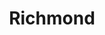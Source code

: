 ---
layout: club_page
title: Richmond
permalink: /richmond/
header_image: /assets/images/richmond.jpg
header_image_description: Richmond club members posing with Rotary balloons
club_info:
    who_we_are: |
        The Rotaract Club of Richmond is the oldest Rotaract Club in the District.  They are very active in the community volunteering with a number of different community organizations and partners.  Most notably, the City of Richmond, Richmond Animal Protection Society, Canadian Blood Services, Salvation Army Church, and the SOS Children’s Village.

        Over the past few years, the Rotaract Club of Richmond has worked closely with the Steveson-London Interact Club, McMath Interact Club and the Hugh Boyd Interact Club.  They also work closely with the Richmond Sunrise Rotary Club and the Rotary Club of Richmond to help support their initiatives and projects. As a small but vibrant club the Rotaract Club of Richmond, based on the values of Rotary, remains committed to its service and work in the community.

        Sponsored by: [Rotary Club of Richmond](http://richmondrotary.com/)

    what_we_do: |
        * Richmond Animal Protection Society ( 2nd Sunday of every month)
        * Canadian Blood Services Clinics
        * Canadian Blood Services Community Outreach
        * SOS Children’s Village (annual run and fundraisers)
        * Salvation Army Christmas Dinner and Clothing Drive
        * International Water Project in Argentina

    meetings: The clubs meets on the second Sunday of each month at the Vancity Credit Union(5600 No.3 Rd Richmond). Meetings are held from 10:30 am – 12pm.

embedded_calendar: |
    <iframe src="https://calendar.google.com/calendar/embed?src=richmondrotaract%40gmail.com&amp;ctz=America/Vancouver" style="border: 0" scrolling="no" width="800" height="600" frameborder="0"></iframe>
embedded_map: |
    <iframe src="https://www.google.com/maps/embed?pb=!1m18!1m12!1m3!1d2608.535725761761!2d-123.138909784286!3d49.17142007931928!2m3!1f0!2f0!3f0!3m2!1i1024!2i768!4f13.1!3m3!1m2!1s0x548675334045ff55%3A0xfce8c813d5b73996!2s5600+No+3+Rd%2C+Richmond%2C+BC+V6X!5e0!3m2!1sen!2sca!4v1512918928737" style="border: 0px none; pointer-events: none;" allowfullscreen="" width="600" height="600" frameborder="0"></iframe>
contact:
    facebook: https://www.facebook.com/richmondrotaract/
---